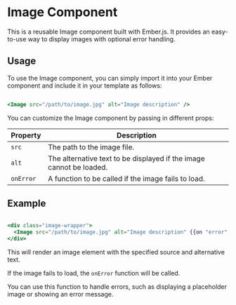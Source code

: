 # Image Component

This is a reusable Image component built with Ember.js. It provides an easy-to-use way to display images with optional error handling.

## Usage

To use the Image component, you can simply import it into your Ember component and include it in your template as follows:

```hbs

<Image src="/path/to/image.jpg" alt="Image description" />

```

You can customize the Image component by passing in different props:

| Property | Description                                                         |
|----------|---------------------------------------------------------------------|
| `src`      | The path to the image file.                                         |
| `alt`      | The alternative text to be displayed if the image cannot be loaded. |
| `onError`  | A function to be called if the image fails to load.                 |


## Example

```hbs

<div class="image-wrapper">
  <Image src="/path/to/image.jpg" alt="Image description" {{on "error" this.onImageError}} />
</div>

```

This will render an image element with the specified source and alternative text. 

If the image fails to load, the `onError` function will be called. 

You can use this function to handle errors, such as displaying a placeholder image or showing an error message.


